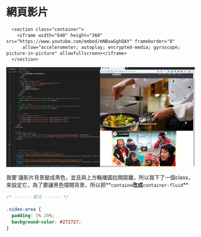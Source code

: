 # 網頁影片

```markup
  <section class="container">
    <iframe width="640" height="360" src="https://www.youtube.com/embed/mNBxwGghQAY" frameborder="0"
      allow="accelerometer; autoplay; encrypted-media; gyroscope; picture-in-picture" allowfullscreen></iframe>
  </section>

```

![](.gitbook/assets/image%20%287%29.png)

我要'讓影片背景變成黑色，並且與上方輪播圖拉開距離，所以我下了一個class，來設定它，為了要讓黑色撐開背景，所以把**`containe`**改成**`container-fluid`**

```css
/* ------ 影片 ------ */

.video-area {
  padding: 5% 20%;
  background-color: #272727;
}
```

